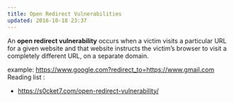 ```yaml
---
title: Open Redirect Vulnerabilities
updated: 2016-10-18 23:37
---
```



An **open redirect vulnerability** occurs when a victim visits a particular URL for a given website and that website instructs the victim’s browser to visit a completely different URL, on a separate domain.

example: https://www.google.com?redirect_to=https://www.gmail.com
Reading list : 
 - https://s0cket7.com/open-redirect-vulnerability/
